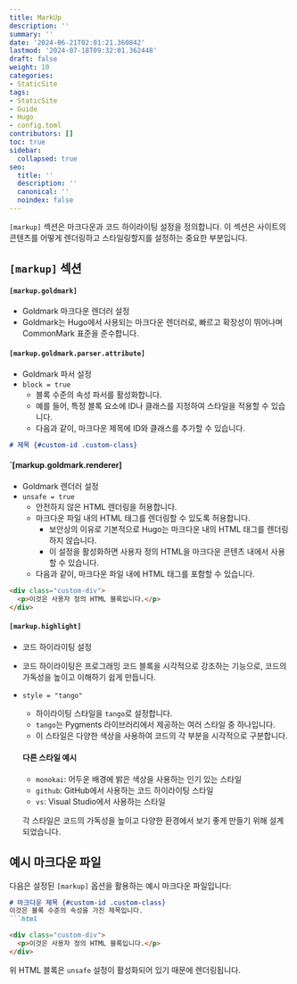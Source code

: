 ```yaml
---
title: MarkUp
description: ''
summary: ''
date: '2024-06-21T02:01:21.360842'
lastmod: '2024-07-18T09:32:01.362448'
draft: false
weight: 10
categories:
- StaticSite
tags:
- StaticSite
- Guide
- Hugo
- config.toml
contributors: []
toc: true
sidebar:
  collapsed: true
seo:
  title: ''
  description: ''
  canonical: ''
  noindex: false
---
```

`[markup]` 섹션은 마크다운과 코드 하이라이팅 설정을 정의합니다. 
이 섹션은 사이트의 콘텐츠를 어떻게 렌더링하고 스타일링할지를 설정하는 중요한 부분입니다.

## `[markup]` 섹션

#### `[markup.goldmark]`
- Goldmark 마크다운 렌더러 설정
- Goldmark는 Hugo에서 사용되는 마크다운 렌더러로, 빠르고 확장성이 뛰어나며 CommonMark 표준을 준수합니다.
#### `[markup.goldmark.parser.attribute]`
- Goldmark 파서 설정
- `block = true`
	- 블록 수준의 속성 파서를 활성화합니다.
	- 예를 들어, 특정 블록 요소에 ID나 클래스를 지정하여 스타일을 적용할 수 있습니다.
	- 다음과 같이, 마크다운 제목에 ID와 클래스를 추가할 수 있습니다.

```md
# 제목 {#custom-id .custom-class}
```

#### `[markup.goldmark.renderer]
- Goldmark 렌더러 설정
- `unsafe = true`
	- 안전하지 않은 HTML 렌더링을 허용합니다.
	- 마크다운 파일 내의 HTML 태그를 렌더링할 수 있도록 허용합니다. 
		- 보안상의 이유로 기본적으로 Hugo는 마크다운 내의 HTML 태그를 렌더링하지 않습니다. 
		- 이 설정을 활성화하면 사용자 정의 HTML을 마크다운 콘텐츠 내에서 사용할 수 있습니다.    
	- 다음과 같이, 마크다운 파일 내에 HTML 태그를 포함할 수 있습니다.

```md
<div class="custom-div">
  <p>이것은 사용자 정의 HTML 블록입니다.</p>
</div>
```

#### `[markup.highlight]`
- 코드 하이라이팅 설정
- 코드 하이라이팅은 프로그래밍 코드 블록을 시각적으로 강조하는 기능으로, 코드의 가독성을 높이고 이해하기 쉽게 만듭니다.
- `style = "tango"`
	- 하이라이팅 스타일을 `tango`로 설정합니다.
	- `tango`는 Pygments 라이브러리에서 제공하는 여러 스타일 중 하나입니다.
	- 이 스타일은 다양한 색상을 사용하여 코드의 각 부분을 시각적으로 구분합니다.
    
    #### 다른 스타일 예시    
    - `monokai`: 어두운 배경에 밝은 색상을 사용하는 인기 있는 스타일
    - `github`: GitHub에서 사용하는 코드 하이라이팅 스타일
    - `vs`: Visual Studio에서 사용하는 스타일
    
    각 스타일은 코드의 가독성을 높이고 다양한 환경에서 보기 좋게 만들기 위해 설계되었습니다.

## 예시 마크다운 파일

다음은 설정된 `[markup]` 옵션을 활용하는 예시 마크다운 파일입니다:

```md
# 마크다운 제목 {#custom-id .custom-class}
이것은 블록 수준의 속성을 가진 제목입니다.
```html

<div class="custom-div">
  <p>이것은 사용자 정의 HTML 블록입니다.</p>
</div>

```
위 HTML 블록은 `unsafe` 설정이 활성화되어 있기 때문에 렌더링됩니다.
